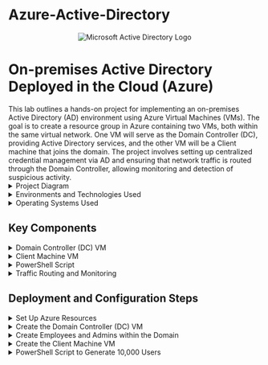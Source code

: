 # Azure-Active-Directory
<p align="center">
<img src="https://i.imgur.com/pU5A58S.png" alt="Microsoft Active Directory Logo"/>
</p>

<h1>On-premises Active Directory Deployed in the Cloud (Azure)</h1>
This lab outlines a hands-on project for implementing an on-premises Active Directory (AD) environment using Azure Virtual Machines (VMs). The goal is to create a resource group in Azure containing two VMs, both within the same virtual network. One VM will serve as the Domain Controller (DC), providing Active Directory services, and the other VM will be a Client machine that joins the domain. The project involves setting up centralized credential management via AD and ensuring that network traffic is routed through the Domain Controller, allowing monitoring and detection of suspicious activity.

<details>
  <summary>Project Diagram</summary>

![image](https://github.com/user-attachments/assets/7ed42b43-6042-49c4-94da-f567aceaa7d0)
</details>

<details>
  <summary>Environments and Technologies Used</summary>

- Microsoft Azure (Virtual Machines/Compute)
- Remote Desktop
- Active Directory Domain Services
- PowerShell
</details>

<details>
  <summary>Operating Systems Used</summary>

- Windows Server 2022
- Windows 10 (21H2)
</details>

## Key Components

<details>
  <summary>Domain Controller (DC) VM</summary>
  
  - Runs Active Directory Domain Services (AD DS).
  - Uses a static IP address for consistent DNS services.
  - Acts as a DNS server for the virtual network.
  - Provides centralized credential management for devices in the domain.
</details>

<details>
  <summary>Client Machine VM</summary>

  - Joins the domain managed by the DC.
  - Configures DNS settings to use the DC’s IP address as the primary DNS server.
</details>

<details>
  <summary>PowerShell Script</summary>

  - Generates 10,000 users in Active Directory to simulate a production environment.
</details>

<details>
  <summary>Traffic Routing and Monitoring</summary>

  - The AD system monitors network traffic.
  - All internet traffic from devices (clients) is routed through the Domain Controller.
  - Administrators monitor network activity and can identify suspicious logs.
</details>

## Deployment and Configuration Steps

<details>
  <summary>Set Up Azure Resources</summary>
  
  - Create a Resource Group to house the VMs and the virtual network.
  - Set up a Virtual Network (VNet) that the VMs will use to communicate.

  ![image](https://github.com/user-attachments/assets/b048c013-bff5-48c5-834a-4232f139f57a)
</details>

<details>
  <summary>Create the Domain Controller (DC) VM</summary>
  
  - Deploy a Windows Server VM that will function as your DC.
  - Assign a static IP address to the VM for DNS consistency.
  - Install Active Directory Domain Services (AD DS) and promote the VM to a Domain Controller.
  - Setup a new forest as `mydomain.com`.
  
  ![image](https://github.com/user-attachments/assets/8c015f29-c0b9-445a-8ea1-0ed52e1b06e1)
</details>

<details>
  <summary>Create Employees and Admins within the Domain</summary>
  
  - In Active Directory Users and Computers (ADUC), create an Organizational Unit (OU) called “_EMPLOYEES”.
  - Create a new employee named “Jane Doe” with the username “jane_admin”.
  - Add `jane_admin` to the “Domain Admins” Security Group.
  
  ![image](https://github.com/user-attachments/assets/6e872265-d359-4aff-9e87-60c2a904b025)
</details>

<details>
  <summary>Create the Client Machine VM</summary>
  
  - Deploy another Windows VM for the client.
  - Configure the client’s DNS settings to point to the DC’s static IP.
  - Join this VM to the domain controlled by the DC.
  - Login to the Domain Controller and verify Client-1 shows up in ADUC.
  
  ![image](https://github.com/user-attachments/assets/f71ca7f2-60e7-4c50-8688-0f0315a05caf)
</details>

<details>
  <summary>PowerShell Script to Generate 10,000 Users</summary>
  
```powershell
# Connect to Active Directory
Import-Module ActiveDirectory

# Define the Organizational Unit (OU) where users will be created
$OU = "OU=_EMPLOYEES,DC=mydomain,DC=com"

# Loop to create 10,000 users
for ($i=1; $i -le 10000; $i++) {
    $Username = "User" + $i
    $Password = "P@ssw0rd" + $i
    New-ADUser -Name $Username -AccountPassword (ConvertTo-SecureString $Password -AsPlainText -Force) -Path $OU -Enabled $true
}

Write-Host "10,000 users created successfully!"


## Conclusion

This project demonstrated the deployment of a simulated on-premises Active Directory environment in the cloud using Azure VMs. Key highlights include:

- Creating users in bulk using PowerShell
- Managing credentials and organizational units
- Routing all network traffic through a centralized Domain Controller, allowing for monitoring of network activities.

The end!
